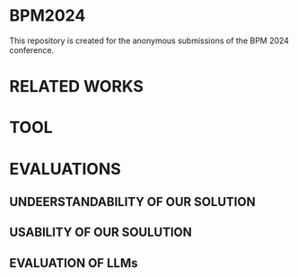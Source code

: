 # BPM2024
This repository is created for the anonymous submissions of the BPM 2024 conference.

# RELATED WORKS

# TOOL

# EVALUATIONS
## UNDEERSTANDABILITY OF OUR SOLUTION

## USABILITY OF OUR SOULUTION

## EVALUATION OF LLMs
